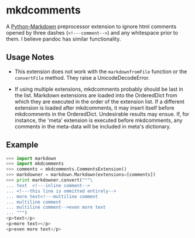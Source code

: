 mkdcomments
===========

A [Python-Markdown](https://github.com/waylan/Python-Markdown) preprocessor extension to ignore html comments opened by three dashes (`<!---comment-->`) and any whitespace prior to them. I believe pandoc has similar functionality.

Usage Notes
-----------
+	This extension does not work with the `markdownfromFile` function or the `convertFile` method. They raise a UnicodeDecodeError.

+	If using multiple extensions, mkdcomments probably should be last in the list. Markdown extensions are loaded into the OrderedDict from which they are executed in the order of the extension list. If a different extension is loaded after mkdcomments, it may insert itself before mkdcomments in the OrderedDict. Undesirable results may ensue. If, for instance, the 'meta' extension is executed before mkdcomments, any comments in the meta-data will be included in meta's dictionary.


Example
-------
```python
>>> import markdown
>>> import mkdcomments
>>> comments = mkdcomments.CommentsExtension()
>>> markdowner = markdown.Markdown(extensions=[comments])
>>> print markdowner.convert("""\
... text  <!---inline comment-->
... <!---this line is ommitted entirely-->
... more text<!---multiline comment
... multiline comment
... multiline comment-->even more text
... """)
<p>text</p>
<p>more text></p>
<p>even more text</p>
```
